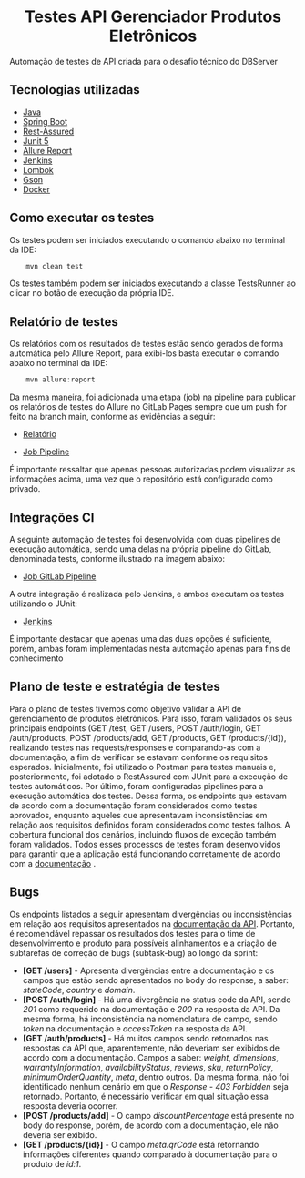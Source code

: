 <h1 align="center">Testes API Gerenciador Produtos Eletrônicos</h1>

<p>Automação de testes de API criada para o desafio técnico do DBServer</p>

## Tecnologias utilizadas
- [Java](https://www.java.com/pt-BR/)
- [Spring Boot](https://spring.io/projects/spring-boot)
- [Rest-Assured](https://mvnrepository.com/artifact/io.rest-assured/rest-assured)
- [Junit 5](https://mvnrepository.com/artifact/org.junit.jupiter/junit-jupiter-api)
- [Allure Report](https://docs.qameta.io/allure/#_junit_5)
- [Jenkins](https://www.jenkins.io/)
- [Lombok](https://mvnrepository.com/artifact/org.projectlombok/lombok)
- [Gson](https://mvnrepository.com/artifact/com.google.code.gson/gson)
- [Docker](https://www.docker.com/)

## Como executar os testes
<p>Os testes podem ser iniciados executando o comando abaixo no terminal da IDE:</p>

```java
    mvn clean test
```
<p>Os testes também podem ser iniciados executando a classe TestsRunner ao clicar no botão de execução da própria IDE.</p>

## Relatório de testes
<p>Os relatórios com os resultados de testes estão sendo gerados de forma automática pelo Allure Report, para exibi-los basta executar o comando abaixo no terminal da IDE:</p>

```java
    mvn allure:report
```

<p>Da mesma maneira, foi adicionada uma etapa (job) na pipeline para publicar os relatórios de testes do Allure no GitLab Pages sempre que um push for feito na branch main, conforme as evidências a seguir:</p>

- [Relatório](https://brunorgdsantos.gitlab.io/-/db-server-desafio-tecnico-2025/-/jobs/9232825581/artifacts/public/index.html)

- [Job Pipeline](https://gitlab.com/brunorgdsantos/db-server-desafio-tecnico-2025/-/pipelines/1686817908)
  
<p>É importante ressaltar que apenas pessoas autorizadas podem visualizar as informações acima, uma vez que o repositório está configurado como privado.</p>

## Integrações CI
<p>A seguinte automação de testes foi desenvolvida com duas pipelines de execução automática, sendo uma delas na própria pipeline do GitLab, denominada tests, conforme ilustrado na imagem abaixo:</p>

- [Job GitLab Pipeline](https://gitlab.com/brunorgdsantos/db-server-desafio-tecnico-2025/-/pipelines/1686817908)

<p>A outra integração é realizada pelo Jenkins, e ambos executam os testes utilizando o JUnit:</p>

- [Jenkins](https://drive.google.com/file/d/12EtrQ-MfQwShXnY7dpax9NuqT2s143Hc/view?usp=sharing)

<p>É importante destacar que apenas uma das duas opções é suficiente, porém, ambas foram implementadas nesta automação apenas para fins de conhecimento</p>

## Plano de teste e estratégia de testes
Para o plano de testes tivemos como objetivo validar a API de gerenciamento de produtos eletrônicos. Para isso, foram validados os seus principais endpoints (GET /test, GET /users, POST /auth/login, GET /auth/products, POST /products/add, GET /products, GET /products/{id}), realizando testes nas requests/responses e comparando-as com a documentação, a fim de verificar se estavam conforme os requisitos esperados. Inicialmente, foi utilizado o Postman para testes manuais e, posteriormente, foi adotado o RestAssured com JUnit para a execução de testes automáticos. Por último, foram configuradas pipelines para a execução automática dos testes. Dessa forma, os endpoints que estavam de acordo com a documentação foram considerados como testes aprovados, enquanto aqueles que apresentavam inconsistências em relação aos requisitos definidos foram considerados como testes falhos. A cobertura funcional dos cenários, incluindo fluxos de exceção também foram validados. Todos esses processos de testes foram desenvolvidos para garantir que a aplicação está funcionando corretamente de acordo com a [documentação](https://sicredi-desafio-qe.readme.io/reference/get-test) .

## Bugs
Os endpoints listados a seguir apresentam divergências ou inconsistências em relação aos requisitos apresentados na [documentação da API](https://sicredi-desafio-qe.readme.io/reference/get-test). Portanto, é recomendável repassar os resultados dos testes para o time de desenvolvimento e produto para possíveis alinhamentos e a criação de subtarefas de correção de bugs (subtask-bug) ao longo da sprint:

- **[GET /users]** - Apresenta divergências entre a documentação e os campos que estão sendo apresentados no body do response, a saber: *stateCode*, *country* e *domain*.
- **[POST /auth/login]** - Há uma divergência no status code da API, sendo *201* como requerido na documentação e *200* na resposta da API. Da mesma forma, há inconsistência na nomenclatura de campo, sendo *token* na documentação e *accessToken* na resposta da API.
- **[GET /auth/products]** - Há muitos campos sendo retornados nas respostas da API que, aparentemente, não deveriam ser exibidos de acordo com a documentação. Campos a saber: *weight*, *dimensions*, *warrantyInformation*, *availabilityStatus*, *reviews*, *sku*, *returnPolicy*, *minimumOrderQuantity*, *meta*, dentro outros. Da mesma forma, não foi identificado nenhum cenário em que o *Response - 403 Forbidden* seja retornado. Portanto, é necessário verificar em qual situação essa resposta deveria ocorrer.
- **[POST /products/add]** - O campo *discountPercentage* está presente no body do response, porém, de acordo com a documentação, ele não deveria ser exibido.
- **[GET /products/{id}]** - O campo *meta.qrCode* está retornando informações diferentes quando comparado à documentação para o produto de *id:1*.
 
